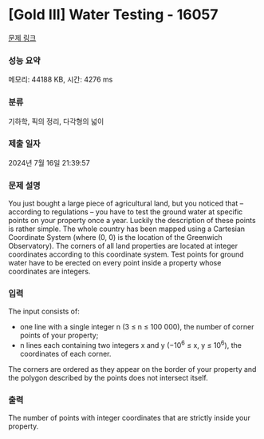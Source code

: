 # [Gold III] Water Testing - 16057 

[문제 링크](https://www.acmicpc.net/problem/16057) 

### 성능 요약

메모리: 44188 KB, 시간: 4276 ms

### 분류

기하학, 픽의 정리, 다각형의 넓이

### 제출 일자

2024년 7월 16일 21:39:57

### 문제 설명

<p>You just bought a large piece of agricultural land, but you noticed that – according to regulations – you have to test the ground water at specific points on your property once a year. Luckily the description of these points is rather simple. The whole country has been mapped using a Cartesian Coordinate System (where (0, 0) is the location of the Greenwich Observatory). The corners of all land properties are located at integer coordinates according to this coordinate system. Test points for ground water have to be erected on every point inside a property whose coordinates are integers.</p>

### 입력 

 <p>The input consists of:</p>

<ul>
	<li>one line with a single integer n (3 ≤ n ≤ 100 000), the number of corner points of your property;</li>
	<li>n lines each containing two integers x and y (−10<sup>6</sup> ≤ x, y ≤ 10<sup>6</sup>), the coordinates of each corner.</li>
</ul>

<p>The corners are ordered as they appear on the border of your property and the polygon described by the points does not intersect itself.</p>

### 출력 

 <p>The number of points with integer coordinates that are strictly inside your property.</p>

